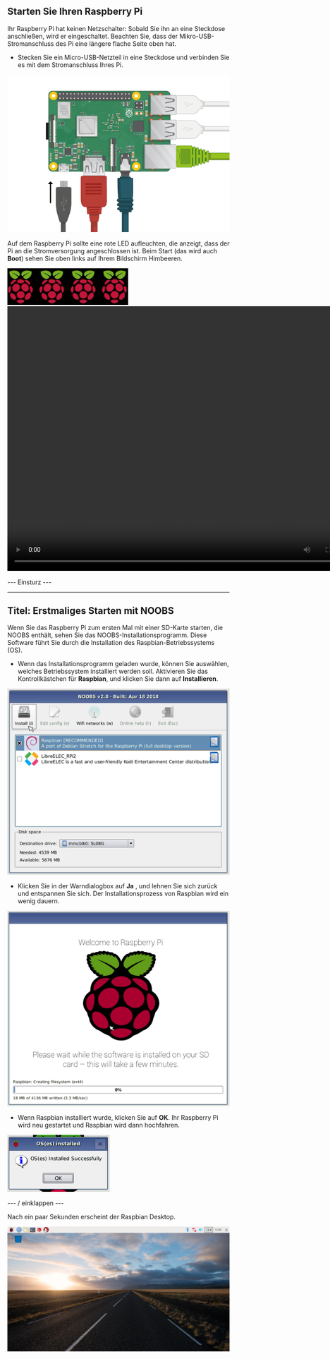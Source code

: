 ## Starten Sie Ihren Raspberry Pi

Ihr Raspberry Pi hat keinen Netzschalter: Sobald Sie ihn an eine Steckdose anschließen, wird er eingeschaltet. Beachten Sie, dass der Mikro-USB-Stromanschluss des Pi eine längere flache Seite oben hat.

+ Stecken Sie ein Micro-USB-Netzteil in eine Steckdose und verbinden Sie es mit dem Stromanschluss Ihres Pi.

![Bildschirmfoto](images/pi-power.png)

Auf dem Raspberry Pi sollte eine rote LED aufleuchten, die anzeigt, dass der Pi an die Stromversorgung angeschlossen ist. Beim Start (das wird auch **Boot**) sehen Sie oben links auf Ihrem Bildschirm Himbeeren.

![Stiefel Himbeeren](images/raspberries.png)<video width="800" height="600" controls> <source src="images/piboot.webm" type="video/webm"> Ihr Browser unterstützt kein WebM-Video. Versuchen Sie also FireFox oder Chrome. </video> 

\--- Einsturz \---

* * *

## Titel: Erstmaliges Starten mit NOOBS

Wenn Sie das Raspberry Pi zum ersten Mal mit einer SD-Karte starten, die NOOBS enthält, sehen Sie das NOOBS-Installationsprogramm. Diese Software führt Sie durch die Installation des Raspbian-Betriebssystems (OS).

+ Wenn das Installationsprogramm geladen wurde, können Sie auswählen, welches Betriebssystem installiert werden soll. Aktivieren Sie das Kontrollkästchen für **Raspbian**, und klicken Sie dann auf **Installieren**.

![Installieren](images/install.png)

+ Klicken Sie in der Warndialogbox auf **Ja** , und lehnen Sie sich zurück und entspannen Sie sich. Der Installationsprozess von Raspbian wird ein wenig dauern.

![installieren](images/installing.png)

+ Wenn Raspbian installiert wurde, klicken Sie auf **OK**. Ihr Raspberry Pi wird neu gestartet und Raspbian wird dann hochfahren.

![Eingerichtet](images/installed.png)

\--- / einklappen \---

Nach ein paar Sekunden erscheint der Raspbian Desktop.

![Raspbian-Desktop](images/pi-desktop.jpg)
